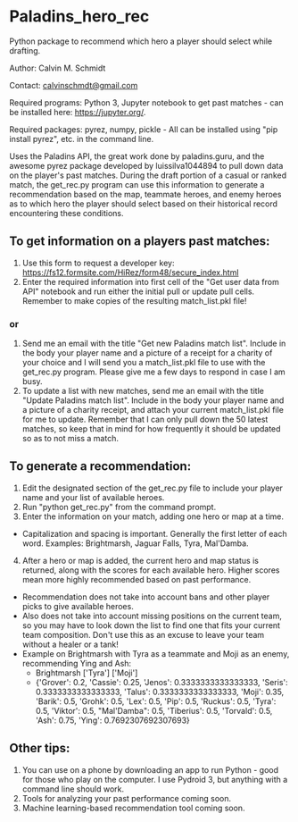 # Paladins_hero_rec
Python package to recommend which hero a player should select while drafting.

Author: Calvin M. Schmidt

Contact: calvinschmdt@gmail.com

Required programs: Python 3, Jupyter notebook to get past matches - can be installed here: https://jupyter.org/. 

Required packages: pyrez, numpy, pickle - All can be installed using "pip install pyrez", etc. in the command line.

Uses the Paladins API, the great work done by paladins.guru, and the awesome pyrez package developed by luissilva1044894 to pull down data on the player's past matches. During the draft portion of a casual or ranked match, the get_rec.py program can use this information to generate a recommendation based on the map, teammate heroes, and enemy heroes as to which hero the player should select based on their historical record encountering these conditions.

## To get information on a players past matches:
1. Use this form to request a developer key: https://fs12.formsite.com/HiRez/form48/secure_index.html
2. Enter the required information into first cell of the "Get user data from API" notebook and run either the initial pull or update pull cells. Remember to make copies of the resulting match_list.pkl file!
### or
1. Send me an email with the title "Get new Paladins match list". Include in the body your player name and a picture of a receipt for a charity of your choice and I will send you a match_list.pkl file to use with the get_rec.py program. Please give me a few days to respond in case I am busy.
2. To update a list with new matches, send me an email with the title "Update Paladins match list". Include in the body your player name and a picture of a charity receipt, and attach your current match_list.pkl file for me to update. Remember that I can only pull down the 50 latest matches, so keep that in mind for how frequently it should be updated so as to not miss a match.

## To generate a recommendation:
1. Edit the designated section of the get_rec.py file to include your player name and your list of available heroes.
2. Run "python get_rec.py" from the command prompt.
3. Enter the information on your match, adding one hero or map at a time.
  - Capitalization and spacing is important. Generally the first letter of each word. Examples: Brightmarsh, Jaguar Falls, Tyra, Mal'Damba.
4. After a hero or map is added, the current hero and map status is returned, along with the scores for each available hero. Higher scores mean more highly recommended based on past performance.
  - Recommendation does not take into account bans and other player picks to give available heroes.
  - Also does not take into account missing positions on the current team, so you may have to look down the list to find one that fits your current team composition. Don't use this as an excuse to leave your team without a healer or a tank!
  - Example on Brightmarsh with Tyra as a teammate and Moji as an enemy, recommending Ying and Ash: 
    - Brightmarsh ['Tyra'] ['Moji']
    - {'Grover': 0.2, 'Cassie': 0.25, 'Jenos': 0.3333333333333333, 'Seris': 0.3333333333333333, 'Talus': 0.3333333333333333, 'Moji': 0.35, 'Barik': 0.5, 'Grohk': 0.5, 'Lex': 0.5, 'Pip': 0.5, 'Ruckus': 0.5, 'Tyra': 0.5, 'Viktor': 0.5, "Mal'Damba": 0.5, 'Tiberius': 0.5, 'Torvald': 0.5, 'Ash': 0.75, 'Ying': 0.7692307692307693}

## Other tips:
1. You can use on a phone by downloading an app to run Python - good for those who play on the computer. I use Pydroid 3, but anything with a command line should work.
2. Tools for analyzing your past performance coming soon.
3. Machine learning-based recommendation tool coming soon.

